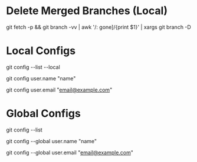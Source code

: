 # Delete Merged Branches (Local)

git fetch -p && git branch -vv | awk '/: gone]/{print $1}' | xargs git branch -D

# Local Configs

git config --list --local

git config user.name "name"

git config user.email "email@example.com"

# Global Configs

git config --list

git config --global user.name "name"

git config --global user.email "email@example.com"
